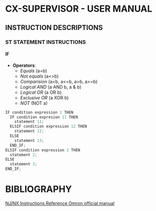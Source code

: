 # CX-SUPERVISOR - USER MANUAL


## INSTRUCTION DESCRIPTIONS

### ST STATEMENT INSTRUCTIONS

#### IF
- **Operators**:
  + *Equals* (a=b)
  + *Not equals* (a<>b)
  + *Comparision* (a<b, a<=b, a>b, a>=b)
  + *Logical AND* (a AND b, a & b)
  + *Logical OR* (a OR b)
  + *Exclusive OR* (a XOR b)
  + *NOT* (NOT a)

```java
IF condition expression 1 THEN
  IF condition expresion 11 THEN
    statement 11;
  ELSIF condition expression 12 THEN
    statement 12;
  ELSE
    statement 13;
  END_IF;
ELSIF condition expression 2 THEN
  statement 2;
ELSE
  statement 3;
END_IF;
```
  
  
# BIBLIOGRAPHY

[NJ/NX Instructions Reference Omron official manual](https://industrial.omron.us/en/media/NJ_NX_Instructions_ReferenceMan_en_201704_W502-E1-20_tcm849-112705.pdf)
